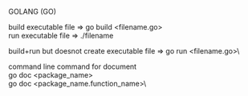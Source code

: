GOLANG (GO)

build executable file => go build <filename.go> \
run executable file => ./filename

build+run but doesnot create executable file => go run <filename.go>\

command line command for document\
go doc <package_name>\
go doc <package_name.function_name>\

